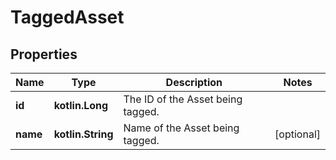 
# TaggedAsset

## Properties
Name | Type | Description | Notes
------------ | ------------- | ------------- | -------------
**id** | **kotlin.Long** | The ID of the Asset being tagged. | 
**name** | **kotlin.String** | Name of the Asset being tagged. |  [optional]



